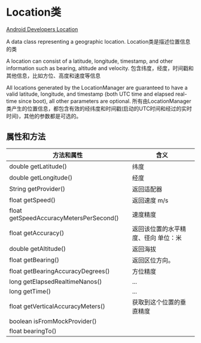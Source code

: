 # Location类

[Android Developers Location](https://developer.android.com/reference/android/location/Location)

A data class representing a geographic location.
Location类是描述位置信息的类

A location can consist of a latitude, longitude, timestamp, and other information such as bearing, altitude and velocity.
包含纬度，经度，时间戳和其他信息，比如方位、高度和速度等信息

All locations generated by the LocationManager are guaranteed to have a valid latitude, longitude, and timestamp (both UTC time and elapsed real-time since boot), all other parameters are optional.
所有由LocationManager类产生的位置信息，都包含有效的经纬度和时间戳(启动的UTC时间和经过的实时时间)，其他的参数都是可选的。

## 属性和方法

方法和属性 | 含义 
------| ------
double getLatitude() | 纬度
double getLongitude() | 经度
String getProvider() | 返回适配器
float getSpeed() | 返回速度 m/s
float getSpeedAccuracyMetersPerSecond() | 速度精度
float getAccuracy() | 返回该位置的水平精度、径向 单位：米
double getAltitude() | 返回海拔
float getBearing() | 返回区位方向。
float getBearingAccuracyDegrees() | 方位精度
long getElapsedRealtimeNanos() | ...
long getTime() | ...
float getVerticalAccuracyMeters() | 获取到这个位置的垂直精度
boolean isFromMockProvider() | 
float bearingTo() | 






